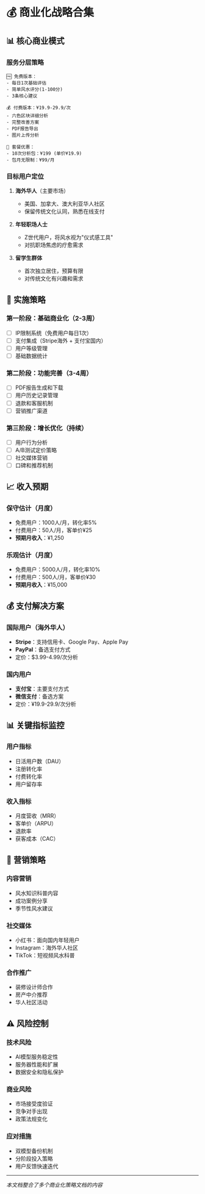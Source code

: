 # 💰 商业化战略合集

## 📊 核心商业模式

### 服务分层策略
```
🆓 免费版本：
- 每日1次基础评估
- 简单风水评分(1-100分)
- 3条核心建议

💰 付费版本：¥19.9-29.9/次
- 六色区块详细分析
- 完整改善方案
- PDF报告导出
- 图片上传分析

🎁 套餐优惠：
- 10次分析包：¥199 (单价¥19.9)
- 包月无限制：¥99/月
```

### 目标用户定位
1. **海外华人**（主要市场）
   - 美国、加拿大、澳大利亚华人社区
   - 保留传统文化认同，熟悉在线支付

2. **年轻职场人士**
   - Z世代用户，将风水视为"仪式感工具"
   - 对抗职场焦虑的疗愈需求

3. **留学生群体**
   - 首次独立居住，预算有限
   - 对传统文化有兴趣和需求

## 🚀 实施策略

### 第一阶段：基础商业化（2-3周）
- [ ] IP限制系统（免费用户每日1次）
- [ ] 支付集成（Stripe海外 + 支付宝国内）
- [ ] 用户等级管理
- [ ] 基础数据统计

### 第二阶段：功能完善（3-4周）
- [ ] PDF报告生成和下载
- [ ] 用户历史记录管理
- [ ] 退款和客服机制
- [ ] 营销推广渠道

### 第三阶段：增长优化（持续）
- [ ] 用户行为分析
- [ ] A/B测试定价策略
- [ ] 社交媒体营销
- [ ] 口碑和推荐机制

## 📈 收入预期

### 保守估计（月度）
- 免费用户：1000人/月，转化率5%
- 付费用户：50人/月，客单价¥25
- **预期月收入**：¥1,250

### 乐观估计（月度）
- 免费用户：5000人/月，转化率10%
- 付费用户：500人/月，客单价¥30
- **预期月收入**：¥15,000

## 💰 支付解决方案

### 国际用户（海外华人）
- **Stripe**：支持信用卡、Google Pay、Apple Pay
- **PayPal**：备选支付方式
- 定价：$3.99-4.99/次分析

### 国内用户
- **支付宝**：主要支付方式
- **微信支付**：备选方案
- 定价：¥19.9-29.9/次分析

## 📊 关键指标监控

### 用户指标
- 日活用户数（DAU）
- 注册转化率
- 付费转化率
- 用户留存率

### 收入指标
- 月度营收（MRR）
- 客单价（ARPU）
- 退款率
- 获客成本（CAC）

## 🎯 营销策略

### 内容营销
- 风水知识科普内容
- 成功案例分享
- 季节性风水建议

### 社交媒体
- 小红书：面向国内年轻用户
- Instagram：海外华人社区
- TikTok：短视频风水科普

### 合作推广
- 装修设计师合作
- 房产中介推荐
- 华人社区活动

## ⚠️ 风险控制

### 技术风险
- AI模型服务稳定性
- 服务器性能和扩展
- 数据安全和隐私保护

### 商业风险
- 市场接受度验证
- 竞争对手出现
- 政策法规变化

### 应对措施
- 双模型备份机制
- 分阶段投入策略
- 用户反馈快速迭代

---

*本文档整合了多个商业化策略文档的内容*